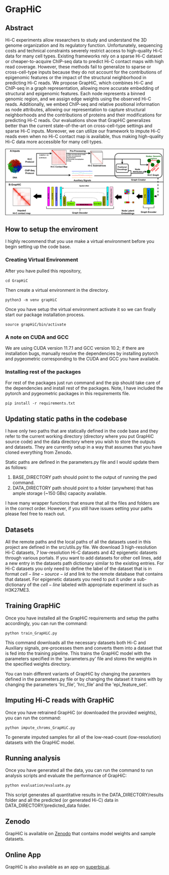 # GrapHiC

## Abstract 
Hi-C experiments allow researchers to study and understand the 3D genome organization and its regulatory function. Unfortunately, sequencing costs and technical constraints severely restrict access to high-quality Hi-C data for many cell types. Existing frameworks rely on a sparse Hi-C dataset or cheaper-to-acquire ChIP-seq data to predict Hi-C contact maps with high read coverage. However, these methods fail to generalize to sparse or cross-cell-type inputs because they do not account for the contributions of epigenomic features or the impact of the structural neighborhood in predicting Hi-C reads. We propose GrapHiC, which combines Hi-C and ChIP-seq in a graph representation, allowing more accurate embedding of structural and epigenomic features. Each node represents a binned genomic region, and we assign edge weights using the observed Hi-C reads. Additionally, we embed ChIP-seq and relative positional information as node attributes, allowing our representation to capture structural neighborhoods and the contributions of proteins and their modifications for predicting Hi-C reads. Our evaluations show that GrapHiC generalizes better than the current state-of-the-art on cross-cell-type settings and sparse Hi-C inputs. Moreover, we can utilize our framework to impute Hi-C reads even when no Hi-C contact map is available, thus making high-quality Hi-C data more accessible for many cell types.

![alt text](https://github.com/rsinghlab/GrapHiC/blob/main/arch.jpg?raw=true)


## How to setup the enviroment
I highly recommend that you use make a virtual environment before you begin setting up the code base. 


### Creating Virtual Environment
After you have pulled this repository, 

```
cd GrapHiC
```

Then create a virtual environment in the directory.

```
python3 -m venv grapHiC
```

Once you have setup the virtual environment activate it so we can finally start our package installation process. 

```
source grapHiC/bin/activate
```

### A note on CUDA and GCC
We are using CUDA version 11.7.1 and GCC version 10.2; if there are installation bugs, manually resolve the dependencies by installing pytorch and pygeometric corresponding to the CUDA and GCC you have available. 


### Installing rest of the packages
For rest of the packages just run command and the pip should take care of the dependencies and install rest of the packages. Note, I have included the pytorch and pygeometric packages in this requirements file.

```
pip install -r requirements.txt
```

## Updating static paths in the codebase
I have only two paths that are statically defined in the code base and they refer to the current working directory (directory where you put GrapHiC source code) and the data directory where you wish to store the outputs and datasets. They are currently setup in a way that assumes that you have cloned everything from Zenodo. 

Static paths are defined in the parameters.py file and I would update them as follows:
1) BASE_DIRECTORY path should point to the output of running the pwd command.
2) DATA_DIRECTORY path should point to a folder (anywhere) that has ample storage (~150 GBs) capacity available. 

I have many wrapper functions that ensure that all the files and folders are in the correct order. However, if you still have issues setting your paths please feel free to reach out. 

## Datasets
All the remote paths and the local paths of all the datasets used in this project are defined in the src/utils.py file. We download 3 high-resolution Hi-C datasets, 7 low-resolution Hi-C datasets and 42 epigenetic datasets through various portals. If you want to add datasets for other cell lines, add a new entry in the datasets path dictionary similar to the existing entries. For Hi-C datasets you only need to define the label of the dataset that is in format $cell-line-source-id$ and link to the remote database that contains that dataset. For epigenetic datasets you need to put it under a sub-dictionary of the $cell-line$ labeled with appropriate experiment id such as H3K27ME3.


## Training GrapHiC 
Once you have installed all the GrapHiC requirements and setup the paths accordingly, you can run the command:
```
python train_GrapHiC.py
```
This command downloads all the necessary datasets both Hi-C and Auxiliary signals, pre-processes them and converts them into a dataset that is fed into the training pipeline. This trains the GrapHiC model with the parameters specified in the 'parameters.py' file and stores the weights in the specified weights directory. 

You can train different variants of GrapHiC by changing the paramters defined in the parameters.py file or by changing the dataset it trains with by changing the parameters 'lrc_file', 'hrc_file' and the 'epi_feature_set'.

## Imputing Hi-C reads with GrapHiC
Once you have retrained GrapHiC (or downloaded the provided weights), you can run the command:
```
python impute_chroms_GrapHiC.py
```
To generate imputed samples for all of the low-read-count (low-resolution) datasets with the GrapHiC model. 

## Running analysis
Once you have generated all the data, you can run the command to run analysis scripts and evaluate the performance of GrapHiC:
```
python evaluation/evaluate.py
```
This script generates all quantitative results in the DATA_DIRECTORY/results folder and all the predicted (or generated Hi-C) data in DATA_DIRECTORY/predicted_data folder. 


## Zenodo
GrapHiC is available on [Zenodo](https://sandbox.zenodo.org/record/1225991) that contains model weights and sample datasets. 

## Online App
GrapHiC is also available as an app on [superbio.ai](https://app.superbio.ai/apps/196?id=63888da92ffa50c6deecdca2).








